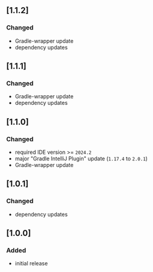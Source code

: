 ## [1.1.2]

### Changed
- Gradle-wrapper update
- dependency updates

## [1.1.1]

### Changed
- Gradle-wrapper update
- dependency updates

## [1.1.0]

### Changed
- required IDE version >= `2024.2`
- major "Gradle IntelliJ Plugin" update (`1.17.4` to `2.0.1`)
- Gradle-wrapper update

## [1.0.1]

### Changed
- dependency updates

## [1.0.0]

### Added
- initial release
